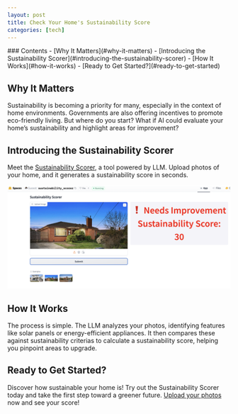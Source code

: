 ```yaml
---
layout: post
title: Check Your Home's Sustainability Score
categories: [tech]
---
```


<div class="table-of-contents" markdown="1">
### Contents
- [Why It Matters](#why-it-matters)
- [Introducing the Sustainability Scorer](#introducing-the-sustainability-scorer)
- [How It Works](#how-it-works)
- [Ready to Get Started?](#ready-to-get-started)
</div>

## Why It Matters

Sustainability is becoming a priority for many, especially in the context of home environments. Governments are also offering incentives to promote eco-friendly living. But where do you start? What if AI could evaluate your home’s sustainability and highlight areas for improvement?

## Introducing the Sustainability Scorer

Meet the [Sustainability Scorer](https://huggingface.co/spaces/Guoest/sustainability_scorer), a tool powered by LLM. Upload photos of your home, and it generates a sustainability score in seconds.

![](/images/sus-scorer.png "Sustainability Scorer")


## How It Works

The process is simple. The LLM analyzes your photos, identifying features like solar panels or energy-efficient appliances. It then compares these against sustainability criterias to calculate a sustainability score, helping you pinpoint areas to upgrade.

## Ready to Get Started?

Discover how sustainable your home is! Try out the Sustainability Scorer today and take the first step toward a greener future. [Upload your photos](https://huggingface.co/spaces/Guoest/sustainability_scorer) now and see your score!
